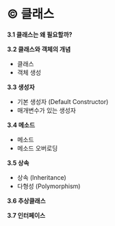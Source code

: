 # © 클래스

**3.1 클래스는 왜 필요할까?**

**3.2 클래스와 객체의 개념**

* 클래스
* 객체 생성

**3.3 생성자**

* 기본 생성자 (Default Constructor)
* 매개변수가 있는 생성자

**3.4 메소드**

* 메소드
* 메소드 오버로딩

**3.5 상속**

* 상속 (Inheritance)
* 다형성 (Polymorphism)

**3.6 추상클래스**

**3.7 인터페이스**

